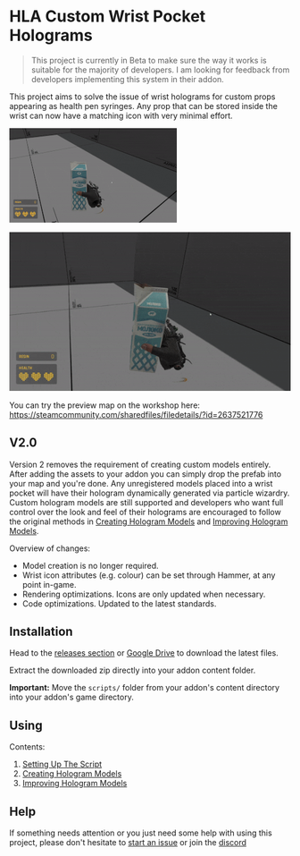 # HLA Custom Wrist Pocket Holograms

> This project is currently in Beta to make sure the way it works is suitable for the majority of developers. I am looking for feedback from developers implementing this system in their addon.

This project aims to solve the issue of wrist holograms for custom props appearing as health pen syringes. Any prop that can be stored inside the wrist can now have a matching icon with very minimal effort.

![readme_fixed](docs/img/readme_fixed.gif)

![readme_syringe](docs/img/readme_syringe.gif)


You can try the preview map on the workshop here: https://steamcommunity.com/sharedfiles/filedetails/?id=2637521776

## V2.0

Version 2 removes the requirement of creating custom models entirely. After adding the assets to your addon you can simply drop the prefab into your map and you're done. Any unregistered models placed into a wrist pocket will have their hologram dynamically generated via particle wizardry.
Custom hologram models are still supported and developers who want full control over the look and feel of their holograms are encouraged to follow the original methods in [Creating Hologram Models](docs/hologram_creation.md) and [Improving Hologram Models](docs/improving_models.md).

Overview of changes:

- Model creation is no longer required.
- Wrist icon attributes (e.g. colour) can be set through Hammer, at any point in-game.
- Rendering optimizations. Icons are only updated when necessary.
- Code optimizations. Updated to the latest standards.

## Installation

Head to the [releases section](https://github.com/FrostSource/hla-custom-wrist-pockets/releases/latest) or [Google Drive](https://drive.google.com/drive/folders/11QyH9kNEGCt-qOUVJtU5i7Zm1vtlMwUH?usp=sharing) to download the latest files.

Extract the downloaded zip directly into your addon content folder.

**Important:** Move the `scripts/` folder from your addon's content directory into your addon's game directory.

## Using

Contents:
1. [Setting Up The Script](docs/script_setup.md)
2. [Creating Hologram Models](docs/hologram_creation.md)
3. [Improving Hologram Models](docs/improving_models.md)

## Help

If something needs attention or you just need some help with using this project, please don't hesitate to [start an issue](https://github.com/FrostSource/hla-custom-wrist-pockets/issues/new) or join the [discord](https://discord.gg/tKrYtN3qbx)
